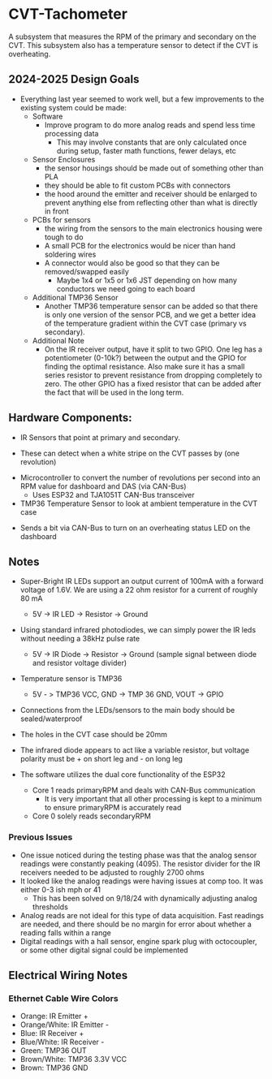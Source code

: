  # CVT-Tachometer

A subsystem that measures the RPM of the primary and secondary on the CVT. This subsystem also has a temperature sensor to detect if the CVT is overheating.


## 2024-2025 Design Goals

* Everything last year seemed to work well, but a few improvements to the existing system could be made:
  * Software
       * Improve program to do more analog reads and spend less time processing data
          * This may involve constants that are only calculated once during setup, faster math functions, fewer delays, etc
  * Sensor Enclosures
       * the sensor housings should be made out of something other than PLA
       * they should be able to fit custom PCBs with connectors
       * the hood around the emitter and receiver should be enlarged to prevent anything else from reflecting other than what is directly in front
  * PCBs for sensors
       * the wiring from the sensors to the main electronics housing were tough to do
       * A small PCB for the electronics would be nicer than hand soldering wires
       * A connector would also be good so that they can be removed/swapped easily
            * Maybe 1x4 or 1x5 or 1x6 JST depending on how many conductors we need going to each board
  * Additional TMP36 Sensor
      * Another TMP36 temperature sensor can be added so that there is only one version of the sensor PCB, and we get a better idea of the temperature gradient within the CVT case (primary vs secondary).
  * Additional Note
     * On the IR receiver output, have it split to two GPIO. One leg has a potentiometer (0-10k?) between the output and the GPIO for finding the optimal resistance. Also make sure it has a small series resistor to prevent resistance from dropping completely to zero. The other GPIO has a fixed resistor that can be added after the fact that will be used in the long term. 

## Hardware Components:

* IR Sensors that point at primary and secondary.
- These can detect when a white stripe on the CVT passes by (one revolution)
* Microcontroller to convert the number of revolutions per second into an RPM value for dashboard and DAS (via CAN-Bus)
  - Uses ESP32 and TJA1051T CAN-Bus transceiver
* TMP36 Temperature Sensor to look at ambient temperature in the CVT case
- Sends a bit via CAN-Bus to turn on an overheating status LED on the dashboard

 ## Notes

 * Super-Bright IR LEDs support an output current of 100mA with a forward voltage of 1.6V. We are using a 22 ohm resistor for a current of roughly 80 mA
    * 5V -> IR LED -> Resistor -> Ground
 * Using standard infrared photodiodes, we can simply power the IR leds without needing a 38kHz pulse rate
    * 5V -> IR Diode -> Resistor -> Ground (sample signal between diode and resistor voltage divider)
 * Temperature sensor is TMP36
    * 5V - > TMP36 VCC, GND -> TMP 36 GND, VOUT -> GPIO
 * Connections from the LEDs/sensors to the main body should be sealed/waterproof
 * The holes in the CVT case should be 20mm
 * The infrared diode appears to act like a variable resistor, but voltage polarity must be + on short leg and - on long leg

 * The software utilizes the dual core functionality of the ESP32
   * Core 1 reads primaryRPM and deals with CAN-Bus communication
      * It is very important that all other processing is kept to a minimum to ensure primaryRPM is accurately read
   * Core 0 solely reads secondaryRPM

### Previous Issues 
 * One issue noticed during the testing phase was that the analog sensor readings were constantly peaking (4095). The resistor divider for the IR receivers needed to be adjusted to roughly 2700 ohms
 * It looked like the analog readings were having issues at comp too. It was either 0-3 ish mph or 41
     * This has been solved on 9/18/24 with dynamically adjusting analog thresholds
 * Analog reads are not ideal for this type of data acquisition. Fast readings are needed, and there should be no margin for error about whether a reading falls within a range
 * Digital readings with a hall sensor, engine spark plug with octocoupler, or some other digital signal could be implemented 


## Electrical Wiring Notes

### Ethernet Cable Wire Colors
* Orange: IR Emitter +
* Orange/White: IR Emitter -
* Blue: IR Receiver +
* Blue/White: IR Receiver -
* Green: TMP36 OUT
* Brown/White: TMP36 3.3V VCC
* Brown: TMP36 GND


